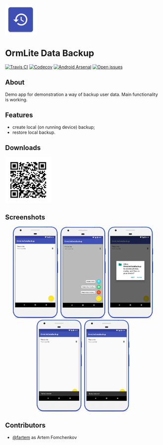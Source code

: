<img src="media/logo/ic_app.png" height="100px" />

OrmLite Data Backup
=============

[![Travis CI](https://img.shields.io/travis/fartem/ormlite-data-backup)](https://travis-ci.org/fartem/ormlite-data-backup)
[![Codecov](https://img.shields.io/codecov/c/github/fartem/ormlite-data-backup)](https://codecov.io/gh/fartem/ormlite-data-backup)
[![Android Arsenal](https://img.shields.io/badge/Android%20Arsenal-OrmLite%20Data%20backup-brightgreen.svg?style=flat)](https://android-arsenal.com/details/3/7940)
[![Open issues](https://img.shields.io/github/issues-raw/fartem/ormlite-data-backup.svg?color=ff534a)](https://github.com/fartem/ormlite-data-backup/issues)

About
-------------

Demo app for demonstration a way of backup user data.
Main functionality is working.

Features
-------------

* create local (on running device) backup;
* restore local backup.

Downloads
-------------

<img src="media/qrcodes/github_download.png" height="150px" />

Screenshots
-------------

<p align="center">
  <img src="media/screenshots/screenshot_01.png" width="150" />
  <img src="media/screenshots/screenshot_02.png" width="150" />
  <img src="media/screenshots/screenshot_03.png" width="150" />
  <img src="media/screenshots/screenshot_04.png" width="150" />
  <img src="media/screenshots/screenshot_05.png" width="150" />
</p>

Contributors
-------------

* [@fartem](https://github.com/fartem) as Artem Fomchenkov